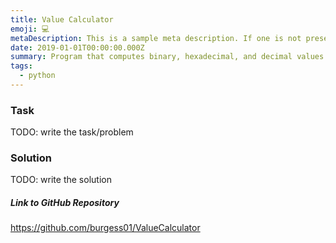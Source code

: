 ```yaml
---
title: Value Calculator
emoji: 💻
metaDescription: This is a sample meta description. If one is not present in your page/project's front matter, the default metadata description will be used instead.
date: 2019-01-01T00:00:00.000Z
summary: Program that computes binary, hexadecimal, and decimal values.
tags:
  - python
---
```


### Task

TODO: write the task/problem

### Solution

TODO: write the solution

##### Link to GitHub Repository

<https://github.com/burgess01/ValueCalculator>
